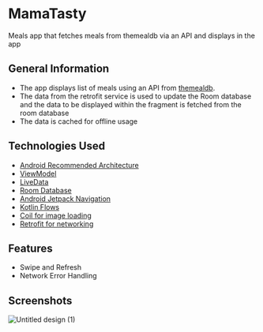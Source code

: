 # MamaTasty
Meals app that fetches meals from themealdb via an API and displays in the app


## General Information
- The app displays list of meals using an API from [themealdb](https://www.themealdb.com/).
- The data from the retrofit service is used to update the Room database and the data to be displayed within the fragment is fetched from the room database
- The data is cached for offline usage



## Technologies Used
- [Android Recommended Architecture](https://developer.android.com/topic/architecture#recommended-app-arch)
- [ViewModel](https://developer.android.com/topic/libraries/architecture/viewmodel)
- [LiveData](https://developer.android.com/topic/libraries/architecture/livedata)
- [Room Database](https://developer.android.com/training/data-storage/room)
- [Android Jetpack Navigation](https://developer.android.com/guide/navigation)
- [Kotlin Flows](https://developer.android.com/kotlin/flow)
- [Coil for image loading](https://github.com/coil-kt/coil)
- [Retrofit for networking](https://square.github.io/retrofit/)



## Features
- Swipe and Refresh
- Network Error Handling

## Screenshots
![Untitled design (1)](https://user-images.githubusercontent.com/54691862/168500769-eece3f03-a556-4c73-bc8e-76cc0d96203c.png)






